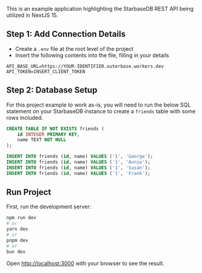This is an example application highlighting the StarbaseDB REST API being utilized in NextJS 15.

## Step 1: Add Connection Details

- Create a `.env` file at the root level of the project
- Insert the following contents into the file, filling in your details

```
API_BASE_URL=https://YOUR-IDENTIFIER.outerbase.workers.dev
API_TOKEN=INSERT_CLIENT_TOKEN
```

## Step 2: Database Setup

For this project example to work as-is, you will need to run the below SQL statement on your StarbaseDB instance to create a `friends` table with some rows included.

```sql
CREATE TABLE IF NOT EXISTS friends (
    id INTEGER PRIMARY KEY,
    name TEXT NOT NULL
);

INSERT INTO friends (id, name) VALUES ('1', 'George');
INSERT INTO friends (id, name) VALUES ('1', 'Annie');
INSERT INTO friends (id, name) VALUES ('1', 'Susan');
INSERT INTO friends (id, name) VALUES ('1', 'Frank');
```

## Run Project

First, run the development server:

```bash
npm run dev
# or
yarn dev
# or
pnpm dev
# or
bun dev
```

Open [http://localhost:3000](http://localhost:3000) with your browser to see the result.
